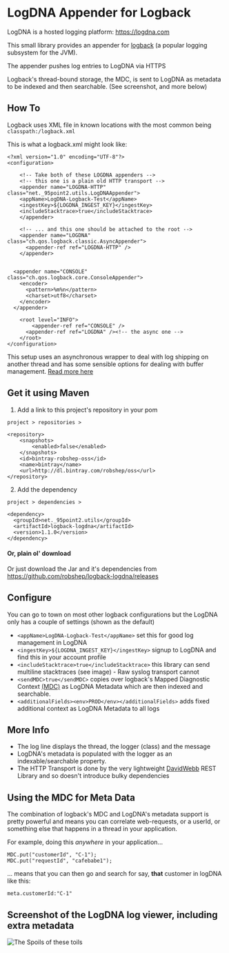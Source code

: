 # LogDNA Appender for Logback

LogDNA is a hosted logging platform: https://logdna.com

This small library provides an appender for [logback](https://logback.qos.ch) (a popular logging subsystem for the JVM). 

The appender pushes log entries to LogDNA via HTTPS

Logback's thread-bound storage, the MDC, is sent to LogDNA as metadata to be indexed and then searchable. (See screenshot, and more below) 

## How To

Logback uses XML file in known locations with the most common being `classpath:/logback.xml`

This is what a logback.xml might look like:

    <?xml version="1.0" encoding="UTF-8"?>
    <configuration>

        <!-- Take both of these LOGDNA appenders -->
        <!-- this one is a plain old HTTP transport -->
        <appender name="LOGDNA-HTTP" class="net._95point2.utils.LogDNAAppender">
        <appName>LogDNA-Logback-Test</appName>
        <ingestKey>${LOGDNA_INGEST_KEY}</ingestKey>
        <includeStacktrace>true</includeStacktrace>
        </appender>

        <!-- ... and this one should be attached to the root -->
        <appender name="LOGDNA" class="ch.qos.logback.classic.AsyncAppender">
          <appender-ref ref="LOGDNA-HTTP" />
        </appender>


      <appender name="CONSOLE" class="ch.qos.logback.core.ConsoleAppender">
        <encoder>
          <pattern>%m%n</pattern>
          <charset>utf8</charset>
        </encoder>
      </appender> 

        <root level="INFO">
            <appender-ref ref="CONSOLE" />
          <appender-ref ref="LOGDNA" /><!-- the async one -->
        </root>
    </configuration>
    
This setup uses an asynchronous wrapper to deal with log shipping on another thread 
and has some sensible options for dealing with buffer management. [Read more here](https://logback.qos.ch/manual/appenders.html#AsyncAppender)

## Get it using Maven

1. Add a link to this project's repository in your pom

`project > repositories > `

    <repository>
        <snapshots>
            <enabled>false</enabled>
        </snapshots>
        <id>bintray-robshep-oss</id>
        <name>bintray</name>
        <url>http://dl.bintray.com/robshep/oss</url>
    </repository>

2. Add the dependency

`project > dependencies > `

    <dependency>
      <groupId>net._95point2.utils</groupId>
      <artifactId>logback-logdna</artifactId>
      <version>1.1.0</version>
    </dependency>

#### Or, plain ol' download

Or just download the Jar and it's dependencies from https://github.com/robshep/logback-logdna/releases

## Configure

You can go to town on most other logback configurations but the LogDNA only has a couple of settings (shown as the default)
    
* `<appName>LogDNA-Logback-Test</appName>` set this for good log management in LogDNA
* `<ingestKey>${LOGDNA_INGEST_KEY}</ingestKey>` signup to LogDNA and find this in your account profile
* `<includeStacktrace>true</includeStacktrace>` this library can send multiline stacktraces (see image) - Raw syslog transport cannot
* `<sendMDC>true</sendMDC>` copies over logback's Mapped Diagnostic Context [(MDC)](https://logback.qos.ch/manual/mdc.html) as LogDNA Metadata which are then indexed and searchable.
* `<additionalFields><env>PROD</env></additionalFields>` adds fixed additional context as LogDNA Metadata to all logs
    
## More Info

* The log line displays the thread, the logger (class) and the message
* LogDNA's metadata is populated with the logger as an indexable/searchable property.
* The HTTP Transport is done by the very lightweight [DavidWebb](https://github.com/hgoebl/DavidWebb) REST Library and so doesn't introduce bulky dependencies

## Using the MDC for Meta Data

The combination of logback's MDC and LogDNA's metadata support is pretty powerful and means you can correlate web-requests, or a userId, or something else that happens in a thread in your application.  

For example, doing this _anywhere_ in your application...

	MDC.put("customerId", "C-1");
	MDC.put("requestId", "cafebabe1");

... means that you can then go and search for say, **that** customer in logDNA like this:

	meta.customerId:"C-1"


	

## Screenshot of the LogDNA log viewer, including extra metadata

![The Spoils of these toils](../master/src/test/resources/logdna-meta.png)
